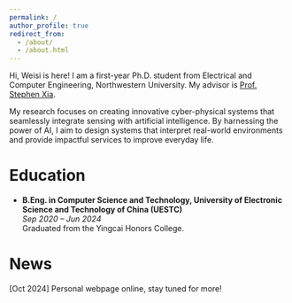 ```yaml
---
permalink: /
author_profile: true
redirect_from: 
  - /about/
  - /about.html
---
```

Hi, Weisi is here! I am a first-year Ph.D. student from Electrical and Computer Engineering, Northwestern University. My advisor is [Prof. Stephen Xia](http://www.stephenxia.com/).

My research focuses on creating innovative cyber-physical systems that seamlessly integrate sensing with artificial intelligence. By harnessing the power of AI, I aim to design systems that interpret real-world environments and provide impactful services to improve everyday life.

**Education**
======
- **B.Eng. in Computer Science and Technology, University of Electronic Science and Technology of China (UESTC)**  
  *Sep 2020 – Jun 2024*  
  Graduated from the Yingcai Honors College.
  




News
======
[Oct 2024] Personal webpage online, stay tuned for more!
